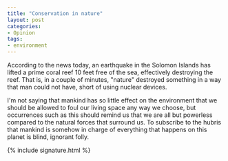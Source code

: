 ```yaml
---
title: "Conservation in nature"
layout: post
categories:
- Opinion
tags:
- environment
---
```


According to the news today, an earthquake in the Solomon Islands has lifted a prime coral reef 10 feet free of the sea, effectively destroying the reef. That is, in a couple of minutes, "nature" destroyed something in a way that man could not have, short of using nuclear devices.

I'm not saying that mankind has so little effect on the environment that we should be allowed to foul our living space any way we choose, but occurrences such as this should remind us that we are all but powerless compared to the natural forces that surround us. To subscribe to the hubris that mankind is somehow in charge of everything that happens on this planet is blind, ignorant folly.

{% include signature.html %}
